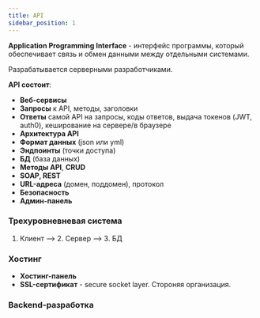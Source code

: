 ```yaml
---
title: API
sidebar_position: 1
---
```


**Application Programming Interface** - интерфейс программы, который обеспечивает связь и обмен данными между отдельными системами.

Разрабатывается серверными разработчиками.

**API состоит**:

- **Веб-сервисы**
- **Запросы** к API, методы, заголовки
- **Ответы** самой API на запросы, коды ответов, выдача токенов (JWT, auth0), кеширование на сервере/в браузере
- **Архитектура API**
- **Формат данных** (json или yml)
- **Эндпоинты** (точки доступа)
- **БД** (база данных)
- **Методы API**, **CRUD**
- **SOAP, REST**
- **URL-адреса** (домен, поддомен), протокол
- **Безопасность**
- **Админ-панель**


### Трехуровневневая система

1. Клиент --> 2. Сервер --> 3. БД


### Хостинг

- **Хостинг-панель**
- **SSL-сертификат** - secure socket layer. Стороняя организация.

### Backend-разработка
